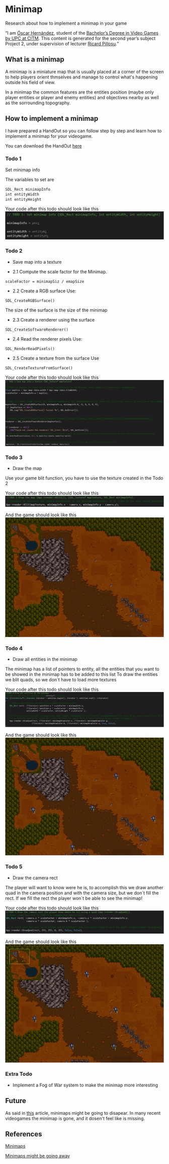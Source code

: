 # Minimap

Research about how to implement a minimap in your game


“I am [Óscar Hernández](https://www.linkedin.com/in/oscar-hernandez-73b224161), student of the
[Bachelor’s Degree in Video Games by UPC at CITM](https://www.citm.upc.edu/ing/estudis/graus-videojocs).
This content is generated for the second year’s subject Project 2, under supervision of lecturer
[Ricard Pillosu](https://es.linkedin.com/in/ricardpillosu).”

## What is a minimap

A minimap is a miniature map that is usually placed at a corner of the screen to help players orient thmselves and manage to control what's happening outside his field of view.

In a minimap the common features are the entities position (maybe only player entities or player and enemy entities) and objectives nearby as well as the sorrounding topography.

## How to implement a minimap

I have prepared a HandOut so you can follow step by step and learn how to implement a minimap for your videogame.

You can download the HandOut [here](https://github.com/OscarHernandezG/MinimapTestbed/archive/HandOut.zip)

### Todo 1
Set minimap info

The variables to set are 
```
SDL_Rect minimapInfo 
int entityWidth	
int entityHeight
```
Your code after this todo should look like this 
![Todo 1](https://raw.githubusercontent.com/OscarHernandezG/MinimapTestbed/master/docs/images/todo1.png)

### Todo 2

- Save map into a texture 

- 2.1 Compute the scale factor for the Minimap.</br>
```
scaleFactor = minimapSiz / emapSize
```
- 2.2 Create a RGB surface
Use:
```
SDL_CreateRGBSurface()
```
The size of the surface is the size of the minimap

- 2.3 Create a renderer using the surface
```
SDL_CreateSoftwareRenderer()
```
- 2.4 Read the renderer pixels 
Use:
```
SDL_RenderReadPixels()
```
- 2.5 Create a texture from the surface 
Use
```
SDL_CreateTextureFromSurface()
```
Your code after this todo should look like this 
![Todo 2](https://raw.githubusercontent.com/OscarHernandezG/MinimapTestbed/master/docs/images/todo2.png)

### Todo 3
- Draw the map


Use your game blit function, you have to use the texture created in the Todo 2


Your code after this todo should look like this 
![Todo 3](https://raw.githubusercontent.com/OscarHernandezG/MinimapTestbed/master/docs/images/todo3.png)

And the game should look like this
![Todo 3 done](https://raw.githubusercontent.com/OscarHernandezG/MinimapTestbed/master/docs/images/todo3_done.png)

### Todo 4
- Draw all entities in the minimap


The minimap has a list of pointers to entity, all the entities that you want to be showed in the minimap has to be added to this list
To draw the entities we blit quads, so we don´t have to load more textures 

Your code after this todo should look like this 
![Todo 4](https://raw.githubusercontent.com/OscarHernandezG/MinimapTestbed/master/docs/images/todo4.png)

And the game should look like this
![Todo 4 done](https://raw.githubusercontent.com/OscarHernandezG/MinimapTestbed/master/docs/images/todo4_done.png)

### Todo 5
- Draw the camera rect


The player will want to know were he is, to accomplish this we draw another quad in the camera position and with the camera size, but we don´t fill the rect. If we fill the rect the player won´t be able to see the minimap!

Your code after this todo should look like this 
![Todo 5](https://raw.githubusercontent.com/OscarHernandezG/MinimapTestbed/master/docs/images/todo5.png)

And the game should look like this
![Todo 5 done](https://raw.githubusercontent.com/OscarHernandezG/MinimapTestbed/master/docs/images/todo5_done.png)

### Extra Todo
- Implement a Fog of War system to make the minimap more interesting

## Future
As said in [this](https://kotaku.com/video-game-mini-maps-might-finally-be-going-away-1820011897) article, minimaps might be going to disapear. In many recent videogames the minimap is gone, and it dosen't feel like is missing.


## References
[Minimaps](https://en.wikipedia.org/wiki/Mini-map)

[Minimaps might be going away](https://kotaku.com/video-game-mini-maps-might-finally-be-going-away-1820011897)
